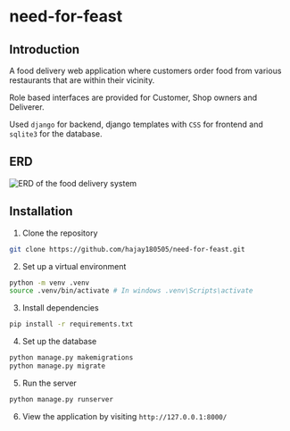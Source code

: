 # need-for-feast
## Introduction
A food delivery web application where customers order food from various restaurants that are within their vicinity. 

Role based interfaces are provided for Customer, Shop owners and Deliverer. 

Used `django` for backend, django templates with `CSS` for frontend and `sqlite3` for the database.

## ERD
![ERD of the food delivery system](https://github.com/hajay180505/need-for-feast/blob/main/ERD.jpg)

## Installation
1. Clone the repository
```bash
git clone https://github.com/hajay180505/need-for-feast.git
```
2. Set up a virtual environment
```bash
python -m venv .venv
source .venv/bin/activate # In windows .venv\Scripts\activate
```
3. Install dependencies
```bash
pip install -r requirements.txt
```
4. Set up the database
```bash
python manage.py makemigrations
python manage.py migrate
```
5. Run the server
```bash
python manage.py runserver
```
6. View the application by visiting `http://127.0.0.1:8000/`
